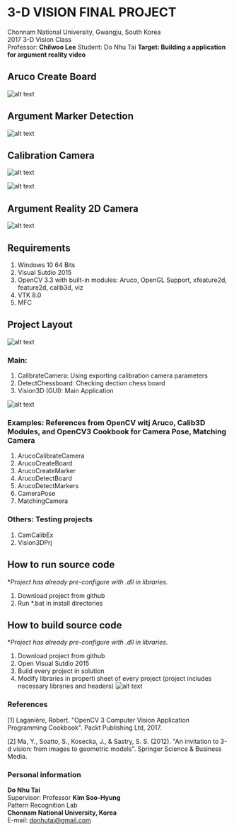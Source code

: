 # 3-D VISION FINAL PROJECT
Chonnam National University, Gwangju, South Korea<br/>
2017 3-D Vision Class  
Professor: **Chilwoo Lee**
Student: Do Nhu Tai
**Target: Building a application for argument reality video**

## Aruco Create Board
![alt text](https://raw.githubusercontent.com/dntai/dntai_chonnam_3dvision/master/images/aruco_create_board.png)


## Argument Marker Detection
![alt text](https://raw.githubusercontent.com/dntai/dntai_chonnam_3dvision/master/images/aruco_marker_detection.png)


## Calibration Camera
![alt text](https://raw.githubusercontent.com/dntai/dntai_chonnam_3dvision/master/images/calibration_camera.png)


![alt text](https://raw.githubusercontent.com/dntai/dntai_chonnam_3dvision/master/images/aruco_calibration_camera.png)


## Argument Reality 2D Camera
![alt text](https://raw.githubusercontent.com/dntai/dntai_chonnam_3dvision/master/images/argument_reality_2d_camera.png)


## Requirements
1. Windows 10 64 Bits
2. Visual Sutdio 2015
3. OpenCV 3.3 with built-in modules: Aruco, OpenGL Support, xfeature2d, feature2d, calib3d, viz
4. VTK 8.0
5. MFC


## Project Layout
![alt text](https://raw.githubusercontent.com/dntai/dntai_chonnam_3dvision/master/images/modules.png)


### Main:
1. CalibrateCamera: Using exporting calibration camera parameters
2. DetectChessboard: Checking dection chess board
3. Vision3D (GUI): Main Application

![alt text](https://raw.githubusercontent.com/dntai/dntai_chonnam_3dvision/master/images/main_gui.png)


### Examples: References from OpenCV witj Aruco, Calib3D Modules, and OpenCV3 Cookbook for Camera Pose, Matching Camera
1. ArucoCalibrateCamera
2. ArucoCreateBoard
3. ArucoCreateMarker
4. ArucoDetectBoard
5. ArucoDetectMarkers
6. CameraPose
7. MatchingCamera


### Others: Testing projects
1. CamCalibEx
2. Vision3DPrj


## How to run source code
**Project has already pre-configure with *.dll in libraries.**
1. Download project from github
2. Run *.bat in install directories


## How to build source code
**Project has already pre-configure with *.dll in libraries.**
1. Download project from github
2. Open Visual Sutdio 2015
3. Build every project in solution
4. Modify libraries in properti sheet of every project (project includes necessary libraries and headers)
![alt text](https://raw.githubusercontent.com/dntai/dntai_chonnam_3dvision/master/images/property_sheet.png)


### References
[1] Laganière, Robert. "OpenCV 3 Computer Vision Application Programming Cookbook". Packt Publishing Ltd, 2017.

[2] Ma, Y., Soatto, S., Kosecka, J., & Sastry, S. S. (2012). "An invitation to 3-d vision: from images to geometric models". Springer Science & Business Media.


### Personal information
**Do Nhu Tai**<br/>
Supervisor: Professor **Kim Soo-Hyung**<br/>
Pattern Recognition Lab<br/>
**Chonnam National University, Korea**<br/>
E-mail: donhutai@gmail.com<br/>
